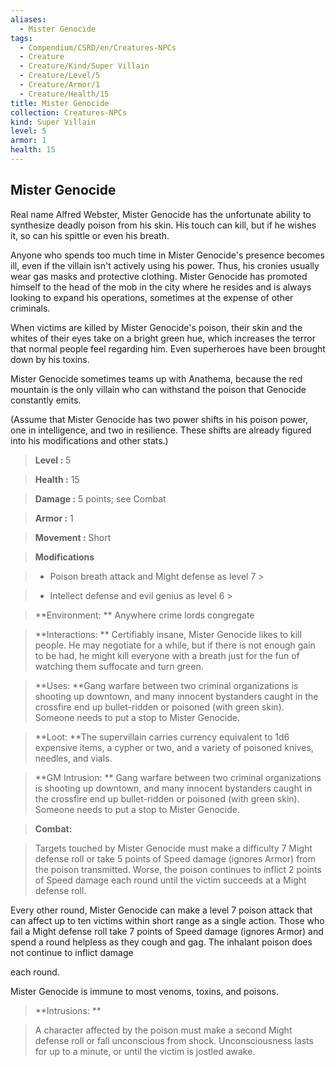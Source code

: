 ```yaml
---
aliases:
  - Mister Genocide
tags:
  - Compendium/CSRD/en/Creatures-NPCs
  - Creature
  - Creature/Kind/Super Villain
  - Creature/Level/5
  - Creature/Armor/1
  - Creature/Health/15
title: Mister Genocide
collection: Creatures-NPCs
kind: Super Villain
level: 5
armor: 1
health: 15
---
```

## Mister Genocide    
Real name Alfred Webster, Mister Genocide has the unfortunate ability to synthesize deadly poison from his skin. His touch can kill, but if he wishes it, so can his spittle or even his breath.  
Anyone who spends too much time in Mister Genocide's presence becomes ill, even if the villain isn't actively using his power. Thus, his cronies usually wear gas masks and protective clothing. Mister Genocide has promoted himself to the head of the mob in the city where he resides and is always looking to expand his operations, sometimes at the expense of other criminals.  
When victims are killed by Mister Genocide's poison, their skin and the whites of their eyes take on a bright green hue, which increases the terror that normal people feel regarding him. Even superheroes have been brought down by his toxins.   
Mister Genocide sometimes teams up with Anathema, because the red mountain is the only villain who can withstand the poison that Genocide constantly emits.  
(Assume that Mister Genocide has two power shifts in his poison power, one in intelligence, and two in resilience. These shifts are already figured into his modifications and other stats.)    
  
    
> **Level :** 5    
> **Health :** 15    
> **Damage :** 5 points; see Combat    
> **Armor :** 1    
> **Movement :** Short    
> **Modifications**    
>- Poison breath attack and Might defense as level 7 >  
>    
>- Intellect defense and evil genius as level 6 >  
>    
> **Environment: ** Anywhere crime lords congregate    
> **Interactions: ** Certifiably insane, Mister Genocide likes to kill people. He may negotiate for a while, but if there is not enough gain to be had, he might kill everyone with a breath just for the fun of watching them suffocate and turn green.    
> **Uses: **Gang warfare between two criminal organizations is shooting up downtown, and many innocent bystanders caught in the crossfire end up bullet-ridden or poisoned (with green skin). Someone needs to put a stop to Mister Genocide.    
> **Loot: **The supervillain carries currency equivalent to 1d6 expensive items, a cypher or two, and a variety of poisoned knives, needles, and vials.    
> **GM Intrusion: ** Gang warfare between two criminal organizations is shooting up downtown, and many innocent bystanders caught in the crossfire end up bullet-ridden or poisoned (with green skin). Someone needs to put a stop to Mister Genocide.    
  
> **Combat:**   
> Targets touched by Mister Genocide must make a difficulty 7 Might defense roll or take 5 points of Speed damage (ignores Armor) from the poison transmitted. Worse, the poison continues to inflict 2 points of Speed damage each round until the victim succeeds at a Might defense roll.  
Every other round, Mister Genocide can make a level 7 poison attack that can affect up to ten victims within short range as a single action. Those who fail a Might defense roll take 7 points of Speed damage (ignores Armor) and spend a round helpless as they cough and gag. The inhalant poison does not continue to inflict damage  
each round.  
Mister Genocide is immune to most venoms, toxins, and poisons.    
    
  
> **Intrusions: **   
> A character affected by the poison must make a second Might defense roll or fall unconscious from shock. Unconsciousness lasts for up to a minute, or until the victim is jostled awake.    
